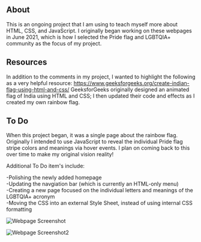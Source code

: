 ## About

This is an ongoing project that I am using to teach myself more about HTML, CSS, and JavaScript. I originally began working on these webpages in June 2021, which is how I selected the Pride flag and LGBTQIA+ community as the focus of my project.

## Resources

In addition to the comments in my project, I wanted to highlight the following as a very helpful resource: https://www.geeksforgeeks.org/create-indian-flag-using-html-and-css/ GeeksforGeeks originally designed an animated flag of India using HTML and CSS; I then updated their code and effects as I created my own rainbow flag.

## To Do

When this project began, it was a single page about the rainbow flag. Originally I intended to use JavaScript to reveal the individual Pride flag stripe colors and meanings via hover events. I plan on coming back to this over time to make my original vision reality!

Additional To Do item's include:

-Polishing the newly added homepage<br>
-Updating the navgiation bar (which is currently an HTML-only menu)<br>
-Creating a new page focused on the individual letters and meanings of the LGBTQIA+ acronym<br/>
-Moving the CSS into an external Style Sheet, instead of using internal CSS formatting

![Webpage Screenshot](https://user-images.githubusercontent.com/78116772/127544591-e13a2e25-f52b-490c-bb85-b302f2f61d46.png)

![Webpage Screenshot2](https://user-images.githubusercontent.com/78116772/127544675-872e2c16-dbf1-42fd-97ae-8c021ce27cce.png)
